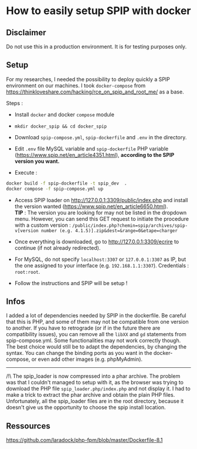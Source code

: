 # How to easily setup SPIP with docker

## Disclaimer

Do not use this in a production environment. It is for testing purposes only.

## Setup

For my researches, I needed the possibility to deploy quickly a SPIP environment on our machines. I took `docker-compose` from https://thinkloveshare.com/hacking/rce_on_spip_and_root_me/ as a base.

Steps :

-  Install `docker` and docker `compose` module

- `mkdir docker_spip && cd docker_spip`

- Download `spip-compose.yml`, `spip-dockerfile` and `.env` in the directory.

- Edit `.env` file MySQL variable and `spip-dockerfile` PHP variable (https://www.spip.net/en_article4351.html), **according to the SPIP version you want.**

- Execute : 

```sh
docker build -f spip-dockerfile -t spip_dev  . 
docker compose -f spip-compose.yml up
``` 

- Access SPIP loader on http://127.0.0.1:3309/public/index.php and install the version wanted (https://www.spip.net/en_article6650.html).   
**TIP** : The version you are looking for may not be listed in the dropdown menu. However, you can send this GET request to initiate the procedure with a custom version :
`/public/index.php?chemin=spip/archives/spip-v[version number (e.g. 4.1.5)].zip&dest=&range=0&etape=charger`

-  Once everything is downloaded, go to http://127.0.0.1:3309/ecrire to continue (if not already redirected).

- For MySQL, do not specify `localhost:3307` or `127.0.0.1:3307` as IP, but the one assigned to your interface (e.g. `192.168.1.1:3307`). Credentials : `root:root`.

- Follow the instructions and SPIP will be setup !


## Infos

I added a lot of dependencies needed by SPIP in the dockerfile. Be careful that this is PHP, and some of them may not be compatible from one version to another. If you have to retrograde (or if in the future there are compatibility issues), you can remove all the `libXX` and `gd` statements from spip-compose.yml. Some functionalities may not work correctly though.  
The best choice would still be to adapt the dependencies, by changing the syntax.
You can change the binding ports as you want in the docker-compose, or even add other images (e.g. phpMyAdmin).

---

/!\ The spip_loader is now compressed into a phar archive. The problem was that I couldn't managed to setup with it, as the browser was trying to download the PHP file `spip_loader.php/index.php` and not display it. I had to make a trick to extract the phar archive and obtain the plain PHP files.
Unfortunately, all the spip_loader files are in the root directory, because it doesn't give us the opportunity to choose the spip install location.


## Ressources

https://github.com/laradock/php-fpm/blob/master/Dockerfile-8.1
